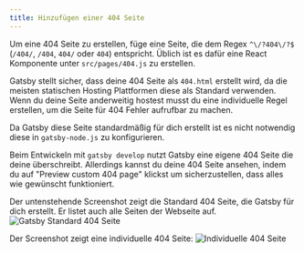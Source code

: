 ```yaml
---
title: Hinzufügen einer 404 Seite
---
```


Um eine 404 Seite zu erstellen, füge eine Seite, die dem Regex `^\/?404\/?$` (`/404/`, `/404`, `404/` oder `404`) entspricht. Üblich ist es dafür eine React Komponente unter `src/pages/404.js` zu erstellen.

Gatsby stellt sicher, dass deine 404 Seite als `404.html` erstellt wird, da die meisten statischen Hosting Plattformen diese als Standard verwenden. Wenn du deine Seite anderweitig hostest musst du eine individuelle Regel erstellen, um die Seite für 404 Fehler aufrufbar zu machen.

Da Gatsby diese Seite standardmäßig für dich erstellt ist es nicht notwendig diese in `gatsby-node.js` zu konfigurieren.

Beim Entwickeln mit `gatsby develop` nutzt Gatsby eine eigene 404 Seite die deine überschreibt. Allerdings kannst du deine 404 Seite ansehen, indem du auf "Preview custom 404 page" klickst um sicherzustellen, dass alles wie gewünscht funktioniert.

Der untenstehende Screenshot zeigt die Standard 404 Seite, die Gatsby für dich erstellt. Er listet auch alle Seiten der Webseite auf.
![Gatsby Standard 404 Seite](./images/gatsby-default-404.png)

Der Screenshot zeigt eine individuelle 404 Seite:
![Individuelle 404 Seite](./images/gatsby-custom-404.png)
